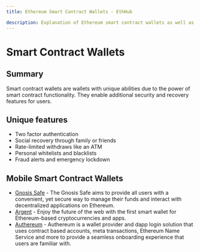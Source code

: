 ```yaml
---
title: Ethereum Smart Contract Wallets - EthHub

description: Explanation of Ethereum smart contract wallets as well as a list of applications.
---
```


# Smart Contract Wallets

## Summary

Smart contract wallets are wallets with unique abilities due to the power of smart contract functionality. They enable additional security and recovery features for users.

## Unique features

* Two factor authentication
* Social recovery through family or friends
* Rate-limited withdraws like an ATM
* Personal whitelists and blacklists
* Fraud alerts and emergency lockdown

## Mobile Smart Contract Wallets

* [Gnosis Safe](https://gnosis-safe.io) - The Gnosis Safe aims to provide all users with a convenient, yet secure way to manage their funds and interact with decentralized applications on Ethereum.
* [Argent](https://www.argent.xyz/) - Enjoy the future of the web with the first smart wallet for Ethereum-based cryptocurrencies and apps.
* [Authereum](https://authereum.com/) - Authereum is a wallet provider and dapp login solution that uses contract based accounts, meta transactions, Ethereum Name Service and more to provide a seamless onboarding experience that users are familiar with.
